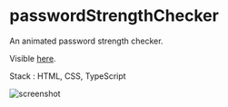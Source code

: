 # passwordStrengthChecker
An animated password strength checker.

Visible [here](https://fabiandeneuville.github.io/passwordStrengthChecker/).

Stack : HTML, CSS, TypeScript

![screenshot](https://user-images.githubusercontent.com/94392055/181748909-2f2c9a21-5391-49d9-9514-cb4df16e4c8a.png)

